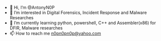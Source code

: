 - 👋 Hi, I’m @AntonyN0P
- 👀 I’m interested in Digital Forensics, Incident Response and Malware Researches
- 🌱 I’m currently learning python, powershell, C++ and Assembler(x86) for DFIR, Malware researches
- 📫 How to reach me n0pn0pn0p@yahoo.com

<!---
AntonyN0P/AntonyN0P is a ✨ special ✨ repository because its `README.md` (this file) appears on your GitHub profile.
You can click the Preview link to take a look at your changes.
--->
